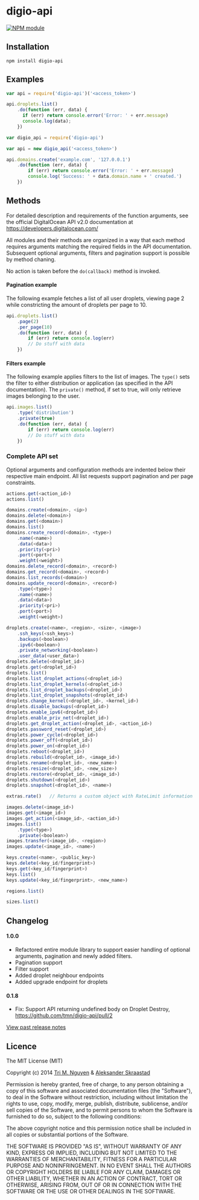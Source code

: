 digio-api
=========

[![NPM module](https://img.shields.io/npm/v/digio-api.png)](https://www.npmjs.org/package/digio-api)

## Installation
```
npm install digio-api
```

## Examples
```javascript
var api = require('digio-api')('<access_token>')

api.droplets.list()
    .do(function (err, data) {
      if (err) return console.error('Error: ' + err.message)
      console.log(data);
    })
```

```javascript
var digio_api = require('digio-api')

var api = new digio_api('<access_token>')

api.domains.create('example.com', '127.0.0.1')
    .do(function (err, data) {
        if (err) return console.error('Error: ' + err.message)
        console.log('Success: ' + data.domain.name + ' created.')
    })
```

## Methods

For detailed description and requirements of the function arguments, see the official
DigitalOcean API v2.0 documentation at https://developers.digitalocean.com/

All modules and their methods are organized in a way that each method requires
arguments matching the required fields in the API documentation. Subsequent optional
arguments, filters and pagination support is possible by method chaning.

No action is taken before the `do(callback)` method is invoked.

#### Pagination example

The following example fetches a list of all user droplets, viewing page 2 while constricting the amount of droplets per page to 10.

```javascript
api.droplets.list()
    .page(2)
    .per_page(10)
    .do(function (err, data) {
        if (err) return console.log(err)
        // Do stuff with data
    })
```

#### Filters example

The following example applies filters to the list of images. The `type()` sets the filter to either distribution or application (as specified in the API documentation). The `private()` method, if set to true, will only retrieve images belonging to the user.

```javascript
api.images.list()
    .type('distribution')
    .private(true)
    .do(function (err, data) {
        if (err) return console.log(err)
        // Do stuff with data
    })
```

### Complete API set

Optional arguments and configuration methods are indented below their respective main endpoint. All list requests support pagination and per page constraints.

```javascript
actions.get(<action_id>)
actions.list()

domains.create(<domain>, <ip>)
domains.delete(<domain>)
domains.get(<domain>)
domains.list()
domains.create_record(<domain>, <type>)
    .name(<name>)
    .data(<data>)
    .priority(<pri>)
    .port(<port>)
    .weight(<weight>)
domains.delete_record(<domain>, <record>)
domains.get_record(<domain>, <record>)
domains.list_records(<domain>)
domains.update_record(<domain>, <record>)
    .type(<type>)
    .name(<name>)
    .data(<data>)
    .priority(<pri>)
    .port(<port>)
    .weight(<weight>)

droplets.create(<name>, <region>, <size>, <image>)
    .ssh_keys(<ssh_keys>)
    .backups(<boolean>)
    .ipv6(<boolean>)
    .private_networking(<boolean>)
    .user_data(<user_data>)
droplets.delete(<droplet_id>)
droplets.get(<droplet_id>)
droplets.list()
droplets.list_droplet_actions(<droplet_id>)
droplets.list_droplet_kernels(<droplet_id>)
droplets.list_droplet_backups(<droplet_id>)
droplets.list_droplet_snapshots(<droplet_id>)
droplets.change_kernel(<droplet_id>, <kernel_id>)
droplets.disable_backups(<droplet_id>)
droplets.enable_ipv6(<droplet_id>)
droplets.enable_priv_net(<droplet_id>)
droplets.get_droplet_action(<droplet_id>, <action_id>)
droplets.password_reset(<droplet_id>)
droplets.power_cycle(<droplet_id>)
droplets.power_off(<droplet_id>)
droplets.power_on(<droplet_id>)
droplets.reboot(<droplet_id>)
droplets.rebuild(<droplet_id>, <image_id>)
droplets.rename(<droplet_id>, <new_name>)
droplets.resize(<droplet_id>, <new_size>)
droplets.restore(<droplet_id>, <image_id>)
droplets.shutdown(<droplet_id>)
droplets.snapshot(<droplet_id>, <name>)

extras.rate()   // Returns a custom object with RateLimit information

images.delete(<image_id>)
images.get(<image_id>)
images.get_action(<image_id>, <action_id>)
images.list()
    .type(<type>)
    .private(<boolean>)
images.transfer(<image_id>, <region>)
images.update(<image_id>, <name>)

keys.create(<name>, <public_key>)
keys.delete(<key_id/fingerprint>)
keys.get(<key_id/fingerprint>)
keys.list()
keys.update(<key_id/fingerprint>, <new_name>)

regions.list()

sizes.list()
```

## Changelog

#### 1.0.0
* Refactored entire module library to support easier handling of optional arguments, pagination and newly added filters.
* Pagination support
* Filter support
* Added droplet neighbour endpoints
* Added upgrade endpoint for droplets

#### 0.1.8
* Fix: Support API returning undefined body on Droplet Destroy, https://github.com/tmn/digio-api/pull/2

[View past release notes](https://github.com/tmn/digio-api/wiki/Release-notes)

## Licence

The MIT License (MIT)

Copyright (c) 2014 [Tri M. Nguyen](http://tmn.io) & [Aleksander Skraastad](https://overflow.no)

Permission is hereby granted, free of charge, to any person obtaining a copy of this software and associated documentation files (the "Software"), to deal in the Software without restriction, including without limitation the rights to use, copy, modify, merge, publish, distribute, sublicense, and/or sell copies of the Software, and to permit persons to whom the Software is furnished to do so, subject to the following conditions:

The above copyright notice and this permission notice shall be included in all copies or substantial portions of the Software.

THE SOFTWARE IS PROVIDED "AS IS", WITHOUT WARRANTY OF ANY KIND, EXPRESS OR IMPLIED, INCLUDING BUT NOT LIMITED TO THE WARRANTIES OF MERCHANTABILITY, FITNESS FOR A PARTICULAR PURPOSE AND NONINFRINGEMENT. IN NO EVENT SHALL THE AUTHORS OR COPYRIGHT HOLDERS BE LIABLE FOR ANY CLAIM, DAMAGES OR OTHER LIABILITY, WHETHER IN AN ACTION OF CONTRACT, TORT OR OTHERWISE, ARISING FROM, OUT OF OR IN CONNECTION WITH THE SOFTWARE OR THE USE OR OTHER DEALINGS IN THE SOFTWARE.
